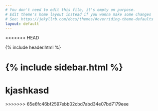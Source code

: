 ```yaml
---
# You don't need to edit this file, it's empty on purpose.
# Edit theme's home layout instead if you wanna make some changes
# See: https://jekyllrb.com/docs/themes/#overriding-theme-defaults
layout: default
---
```

<<<<<<< HEAD

{% include header.html %}

{% include sidebar.html %}
=======
<h1>kjashkasd</h1>
>>>>>>> 65e6fc46bf2597ebb02cbd7abd34e07bd7179eee
